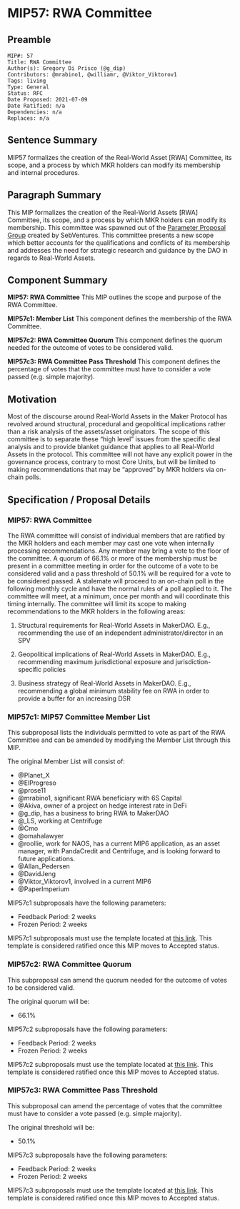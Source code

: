 # MIP57: RWA Committee

## Preamble

```
MIP#: 57
Title: RWA Committee
Author(s): Gregory Di Prisco (@g_dip)
Contributors: @mrabino1, @williamr, @Viktor_Viktorov1 
Tags: living
Type: General
Status: RFC
Date Proposed: 2021-07-09
Date Ratified: n/a
Dependencies: n/a
Replaces: n/a
```

## Sentence Summary

MIP57 formalizes the creation of the Real-World Asset [RWA] Committee, its scope, and a process by which MKR holders can modify its membership and internal procedures.

## Paragraph Summary

This MIP formalizes the creation of the Real-World Assets [RWA] Committee, its scope, and a process by which MKR holders can modify its membership. This committee was spawned out of the [Parameter Proposal Group](https://forum.makerdao.com/t/parameter-proposal-group-makerdao-rwa-committee/7893) created by SebVentures. This committee presents a new scope which better accounts for the qualifications and conflicts of its membership and addresses the need for strategic research and guidance by the DAO in regards to Real-World Assets.

## Component Summary

**MIP57: RWA Committee**
This MIP outlines the scope and purpose of the RWA Committee.

**MIP57c1: Member List**
This component defines the membership of the RWA Committee.

**MIP57c2: RWA Committee Quorum**
This component defines the quorum needed for the outcome of votes to be considered valid.

**MIP57c3: RWA Committee Pass Threshold**
This component defines the percentage of votes that the committee must have to consider a vote passed (e.g. simple majority).

## Motivation

Most of the discourse around Real-World Assets in the Maker Protocol has revolved around structural, procedural and geopolitical implications rather than a risk analysis of the assets/asset originators. The scope of this committee is to separate these “high level” issues from the specific deal analysis and to provide blanket guidance that applies to all Real-World Assets in the protocol. This committee will not have any explicit power in the governance process, contrary to most Core Units, but will be limited to making recommendations that may be “approved” by MKR holders via on-chain polls.

## Specification / Proposal Details

### MIP57: RWA Committee

The RWA committee will consist of individual members that are ratified by the MKR holders and each member may cast one vote when internally processing recommendations. Any member may bring a vote to the floor of the committee. A quorum of 66.1% or more of the membership must be present in a committee meeting in order for the outcome of a vote to be considered valid and a pass threshold of 50.1% will be required for a vote to be considered passed. A stalemate will proceed to an on-chain poll in the following monthly cycle and have the normal rules of a poll applied to it. The committee will meet, at a minimum, once per month and will coordinate this timing internally. The committee will limit its scope to making recommendations to the MKR holders in the following areas:

1. Structural requirements for Real-World Assets in MakerDAO. E.g., recommending the use of an independent administrator/director in an SPV

2. Geopolitical implications of Real-World Assets in MakerDAO. E.g., recommending maximum jurisdictional exposure and jurisdiction-specific policies

3. Business strategy of Real-World Assets in MakerDAO. E.g., recommending a global minimum stability fee on RWA in order to provide a buffer for an increasing DSR

### MIP57c1: MIP57 Committee Member List

This subproposal lists the individuals permitted to vote as part of the RWA Committee and can be amended by modifying the Member List through this MIP.

The original Member List will consist of:

* @Planet_X
* @ElProgreso
* @prose11
* @mrabino1, significant RWA beneficiary with 6S Capital
* @Akiva, owner of a project on hedge interest rate in DeFi
* @g_dip, has a business to bring RWA to MakerDAO
* @_LS, working at Centrifuge
* @Cmo
* @omahalawyer
* @roollie, work for NAOS, has a current MIP6 application, as an asset
manager, with PandaCredit and Centrifuge, and is looking forward to future applications.
* @Allan_Pedersen
* @DavidJeng
* @Viktor_Viktorov1, involved in a current MIP6
* @PaperImperium 

MIP57c1 subproposals have the following parameters:

* Feedback Period: 2 weeks
* Frozen Period: 2 weeks

MIP57c1 subproposals must use the template located at [this link](MIP57c1-Subproposal-Template.md). This template is considered ratified once this MIP moves to Accepted status.

### MIP57c2: RWA Committee Quorum

This subproposal can amend the quorum needed for the outcome of votes to be considered valid.

The original quorum will be:

* 66.1%

MIP57c2 subproposals have the following parameters:

* Feedback Period: 2 weeks
* Frozen Period: 2 weeks

MIP57c2 subproposals must use the template located at [this link](MIP57c2-Subproposal-Template.md). This template is considered ratified once this MIP moves to Accepted status.

### MIP57c3: RWA Committee Pass Threshold

This subproposal can amend the percentage of votes that the committee must have to consider a vote passed (e.g. simple majority).

The original threshold will be:

* 50.1%

MIP57c3 subproposals have the following parameters:

* Feedback Period: 2 weeks
* Frozen Period: 2 weeks

MIP57c3 subproposals must use the template located at [this link](MIP57c3-Subproposal-Template.md). This template is considered ratified once this MIP moves to Accepted status.
